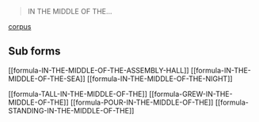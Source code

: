 > IN THE MIDDLE OF THE...

[corpus](https://app.sketchengine.eu/#concordance?corpname=user%2FScythian%2Fie&tab=advanced&queryselector=cql&cql=%5Bword%3D%3D%22in%22%5D%20%5Bword%3D%3D%22the%22%5D%20%5Bword%3D%3D%22middle%22%5D%20%5Bword%3D%3D%22of%22%5D%20%5Bword%3D%3D%22the%22%5D&showresults=1)

## Sub forms
[[formula-IN-THE-MIDDLE-OF-THE-ASSEMBLY-HALL]]
[[formula-IN-THE-MIDDLE-OF-THE-SEA]]
[[formula-IN-THE-MIDDLE-OF-THE-NIGHT]]

[[formula-TALL-IN-THE-MIDDLE-OF-THE]]
[[formula-GREW-IN-THE-MIDDLE-OF-THE]]
[[formula-POUR-IN-THE-MIDDLE-OF-THE]]
[[formula-STANDING-IN-THE-MIDDLE-OF-THE]]